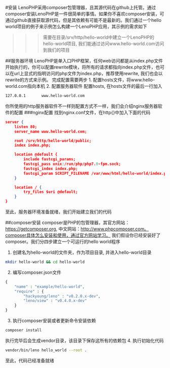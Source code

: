 #安装
    LenoPHP采用composer包管理器，且其源代码在github上托管。通过composer安装LenoPHP是一件很简单的事情。如果你不喜欢composer安装，可通过github直接获取源代码，但是其依赖有可能不是最新的。我们通过一个hello world项目的例子来示例怎么构建一个LenoPHP应用，其示例的需求如下

>>>需要在目录/srv/http/hello-world中建立一个LenoPHP的hello-world项目,
>>>我们能通过访问www.hello-world.com访问到我们的项目

##服务器环境
    LenoPHP是单入口PHP框架，任何web访问都是从index.php文件开始执行的，你可以配置rewrite模块，将所有的请求都指向index.php文件，也可以在url上显式的指明访问的php文件为index.php，推荐使用rewrite, 我们也会以rewrite的方式来示例。
    完成配置需要两步
    1. 配置hosts文件，将www.hello-world.com指向本机
    2. 配置服务器软件
配置hosts, 在hosts文件的最后一行加入
```bash
127.0.0.1       www.hello-world.com
```

你所使用的http服务器软件不一样则配置方式不一样，我们会介绍nginx服务器软件的配置
###nginx配置
找到nginx.conf文件，在http{}中加入下面的代码
```json
server {
    listen 80;
    server_name www.hello-world.com;

    root /srv/http/hello-world/public;
    index index.php;

    location @default {
        include fastcgi_params;
        fastcgi_pass unix:/run/php/php7.0-fpm.sock;
        fastcgi_index index.php;
        fastcgi_param SCRIPT_FILENAME /var/www/html/hello-world/index.php;
    }

    location / {
        try_files $uri @default;
    }
}
```
至此，服务器环境准备就绪，我们开始建立我们的代码

##composer安装
composer是PHP的包管理器，其官方网站：https://getcomposer.org, 中文网站：http://www.phpcomposer.com。composer具体怎么安装和使用，通过官方网站学习。
我们假设你已经安装好了composer。我们分四步建立一个可运行的hello world程序

1. 创建名为hello-world的文件夹，作为项目目录, 并进入hello-world目录
```bash
mkdir hello-world && cd hello-world
```
2. 编写composer.json文件
```php
{
    "name" : "example/hello-world",
    "require" : {
        "hackyoung/leno" : "v0.2.0.x-dev",
        "leno/view" : "v0.4.0.x-dev"
    }
}
```
3. 执行composer安装或者更新命令安装依赖
```bash
composer install
```
执行完毕后会生成vendor目录，该目录下保存这所有的依赖包
4. 执行初始化代码
```bash
vendor/bin/leno hello_world --root .
```
至此，代码已经准备就绪
